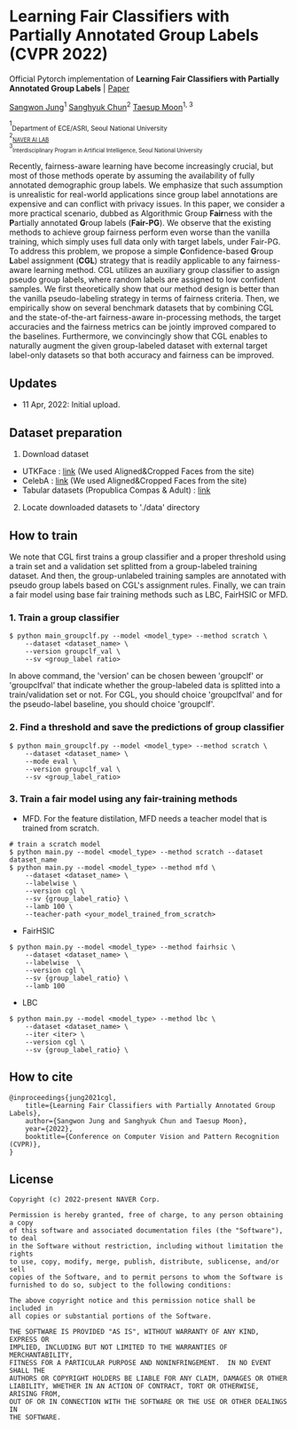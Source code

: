 # Learning Fair Classifiers with Partially Annotated Group Labels (CVPR 2022)

Official Pytorch implementation of <strong>Learning Fair Classifiers with Partially Annotated Group Labels</strong> | [Paper](https://arxiv.org/abs/2111.14581)

[Sangwon Jung](https://scholar.google.com/citations?user=WdC_a5IAAAAJ&hl=ko)<sup>1</sup> [Sanghyuk Chun](https://sanghyukchun.github.io/home/)<sup>2</sup> [Taesup Moon](https://scholar.google.com/citations?user=lQlioBoAAAAJ&hl=ko)<sup>1, 3</sup>

<sup>1</sup><sub>Department of ECE/ASRI, Seoul National University<br>
<sup>2</sup><sub>[NAVER AI LAB](https://naver-career.gitbook.io/en/teams/clova-cic)</sub><br>
<sup>3</sup><sub>Interdisciplinary Program in Artificial Intelligence, Seoul National University

Recently, fairness-aware learning have become increasingly crucial, but most of those methods operate by assuming the availability of fully annotated demographic group labels. We emphasize that such assumption is unrealistic for real-world applications since group label annotations are expensive and can conflict with privacy issues. In this paper, we consider a more practical scenario, dubbed as Algorithmic Group <strong>Fair</strong>ness with the <strong>P</strong>artially annotated <strong>G</strong>roup labels (<strong>Fair-PG</strong>). We observe that the existing methods to achieve group fairness perform even worse than the vanilla training, which simply uses full data only with target labels, under Fair-PG. To address this problem, we propose a simple <strong>C</strong>onfidence-based <strong>G</strong>roup <strong>L</strong>abel assignment (<strong>CGL</strong>) strategy that is readily applicable to any fairness-aware learning method. CGL utilizes an auxiliary group classifier to assign pseudo group labels, where random labels are assigned to low confident samples. We first theoretically show that our method design is better than the vanilla pseudo-labeling strategy in terms of fairness criteria. Then, we empirically show on several benchmark datasets that by combining CGL and the state-of-the-art fairness-aware in-processing methods, the target accuracies and the fairness metrics can be jointly improved compared to the baselines. Furthermore, we convincingly show that CGL enables to naturally augment the given group-labeled dataset with external target label-only datasets so that both accuracy and fairness can be improved.

## Updates

- 11 Apr, 2022: Initial upload.
    
## Dataset preparation
1. Download dataset
- UTKFace :
    [link](https://susanqq.github.io/UTKFace/) (We used Aligned&Cropped Faces from the site)
- CelebA :
    [link](https://mmlab.ie.cuhk.edu.hk/projects/CelebA.html) (We used Aligned&Cropped Faces from the site)
- Tabular datasets (Propublica Compas & Adult) : 
    [link](https://github.com/Trusted-AI/AIF360)
2. Locate downloaded datasets to './data' directory
    
## How to train 
We note that CGL first trains a group classifier and a proper threshold using a train set and a validation set splitted from a group-labeled training dataset. And then, the group-unlabeled training samples are annotated with pseudo group labels based on CGL's assignment rules. Finally, we can train a fair model using base fair training methods such as LBC, FairHSIC or MFD. 
   
### 1. Train a group classifier
```
$ python main_groupclf.py --model <model_type> --method scratch \
    --dataset <dataset_name> \
    --version groupclf_val \
    --sv <group_label ratio> 
```
    
In above command, the 'version' can be chosen beween 'groupclf' or 'groupclfval' that indicate whether the group-labeled data is splitted into a train/validation set or not. For CGL, you should choice 'groupclfval' and for the pseudo-label baseline, you should choice 'groupclf'.
    
### 2. Find a threshold and save the predictions of group classifier 
```
$ python main_groupclf.py --model <model_type> --method scratch \ 
    --dataset <dataset_name> \
    --mode eval \
    --version groupclf_val \
    --sv <group_label_ratio>  
```
    
### 3. Train a fair model using any fair-training methods

- MFD. For the feature distilation, MFD needs a teacher model that is trained from scratch. 
```
# train a scratch model
$ python main.py --model <model_type> --method scratch --dataset dataset_name 
$ python main.py --model <model_type> --method mfd \
    --dataset <dataset_name> \
    --labelwise \
    --version cgl \
    --sv {group_label_ratio} \
    --lamb 100 \
    --teacher-path <your_model_trained_from_scratch> 
```
- FairHSIC
```
$ python main.py --model <model_type> --method fairhsic \
    --dataset <dataset_name> \
    --labelwise  \
    --version cgl \
    --sv {group_label_ratio} \
    --lamb 100  
```
- LBC
```
$ python main.py --model <model_type> --method lbc \
    --dataset <dataset_name> \
    --iter <iter> \
    --version cgl \
    --sv {group_label_ratio} \
```
## How to cite

```
@inproceedings{jung2021cgl,
    title={Learning Fair Classifiers with Partially Annotated Group Labels}, 
    author={Sangwon Jung and Sanghyuk Chun and Taesup Moon},
    year={2022},
    booktitle={Conference on Computer Vision and Pattern Recognition (CVPR)},
}
```
## License

```
Copyright (c) 2022-present NAVER Corp.

Permission is hereby granted, free of charge, to any person obtaining a copy
of this software and associated documentation files (the "Software"), to deal
in the Software without restriction, including without limitation the rights
to use, copy, modify, merge, publish, distribute, sublicense, and/or sell
copies of the Software, and to permit persons to whom the Software is
furnished to do so, subject to the following conditions:

The above copyright notice and this permission notice shall be included in
all copies or substantial portions of the Software.

THE SOFTWARE IS PROVIDED "AS IS", WITHOUT WARRANTY OF ANY KIND, EXPRESS OR
IMPLIED, INCLUDING BUT NOT LIMITED TO THE WARRANTIES OF MERCHANTABILITY,
FITNESS FOR A PARTICULAR PURPOSE AND NONINFRINGEMENT.  IN NO EVENT SHALL THE
AUTHORS OR COPYRIGHT HOLDERS BE LIABLE FOR ANY CLAIM, DAMAGES OR OTHER
LIABILITY, WHETHER IN AN ACTION OF CONTRACT, TORT OR OTHERWISE, ARISING FROM,
OUT OF OR IN CONNECTION WITH THE SOFTWARE OR THE USE OR OTHER DEALINGS IN
THE SOFTWARE.
```
